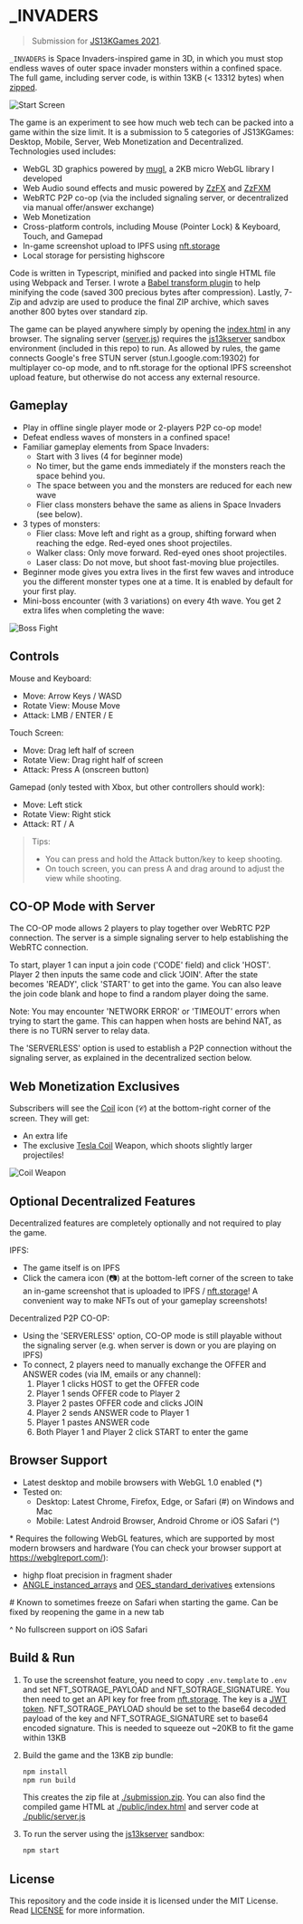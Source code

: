 # _INVADERS

> Submission for [JS13KGames 2021](http://js13kgames.com/).

`_INVADERS` is Space Invaders-inspired game in 3D, in which you must stop endless waves of outer space invader monsters within a confined space. The full game, including server code, is within 13KB (< 13312 bytes) when [zipped](./submission.zip).

![Start Screen](screenshots/start.png)

The game is an experiment to see how much web tech can be packed into a game within the size limit. It is a submission to 5 categories of JS13KGames: Desktop, Mobile, Server, Web Monetization and Decentralized. Technologies used includes:
- WebGL 3D graphics powered by [mugl](https://github.com/andykswong/mugl), a 2KB micro WebGL library I developed
- Web Audio sound effects and music powered by [ZzFX](https://github.com/KilledByAPixel/ZzFX) and [ZzFXM](https://keithclark.github.io/ZzFXM/)
- WebRTC P2P co-op (via the included signaling server, or decentralized via manual offer/answer exchange)
- Web Monetization
- Cross-platform controls, including Mouse (Pointer Lock) & Keyboard, Touch, and Gamepad
- In-game screenshot upload to IPFS using [nft.storage](https://nft.storage/)
- Local storage for persisting highscore

Code is written in Typescript, minified and packed into single HTML file using Webpack and Terser. I wrote a [Babel transform plugin](./babel.transform.cjs) to help minifying the code (saved 300 precious bytes after compression). Lastly, 7-Zip and advzip are used to produce the final ZIP archive, which saves another 800 bytes over standard zip.

The game can be played anywhere simply by opening the [index.html](./public/index.html) in any browser. The signaling server ([server.js](./public/server.js)) requires the [js13kserver](https://github.com/js13kGames/js13kserver) sandbox environment (included in this repo) to run. As allowed by rules, the game connects Google's free STUN server (stun.l.google.com:19302) for multiplayer co-op mode, and to nft.storage for the optional IPFS screenshot upload feature, but otherwise do not access any external resource.

## Gameplay
- Play in offline single player mode or 2-players P2P co-op mode!
- Defeat endless waves of monsters in a confined space!
- Familiar gameplay elements from Space Invaders:
  - Start with 3 lives (4 for beginner mode)
  - No timer, but the game ends immediately if the monsters reach the space behind you.
  - The space between you and the monsters are reduced for each new wave
  - Flier class monsters behave the same as aliens in Space Invaders (see below).
- 3 types of monsters:
  - Flier class: Move left and right as a group, shifting forward when reaching the edge. Red-eyed ones shoot projectiles.
  - Walker class: Only move forward. Red-eyed ones shoot projectiles.
  - Laser class: Do not move, but shoot fast-moving blue projectiles.
- Beginner mode gives you extra lives in the first few waves and introduce you the different monster types one at a time. It is enabled by default for your first play.
- Mini-boss encounter (with 3 variations) on every 4th wave. You get 2 extra lifes when completing the wave:

![Boss Fight](screenshots/boss.png)

## Controls
Mouse and Keyboard:
- Move: Arrow Keys / WASD
- Rotate View: Mouse Move
- Attack: LMB / ENTER / E

Touch Screen:
- Move: Drag left half of screen
- Rotate View: Drag right half of screen
- Attack: Press A (onscreen button)

Gamepad (only tested with Xbox, but other controllers should work):
- Move: Left stick
- Rotate View: Right stick
- Attack: RT / A

> Tips:
> - You can press and hold the Attack button/key to keep shooting.
> - On touch screen, you can press A and drag around to adjust the view while shooting.

## CO-OP Mode with Server
The CO-OP mode allows 2 players to play together over WebRTC P2P connection. The server is a simple signaling server to help establishing the WebRTC connection.

To start, player 1 can input a join code ('CODE' field) and click 'HOST'. Player 2 then inputs the same code and click 'JOIN'. After the state becomes 'READY', click 'START' to get into the game. You can also leave the join code blank and hope to find a random player doing the same.

Note: You may encounter 'NETWORK ERROR' or 'TIMEOUT' errors when trying to start the game. This can happen when hosts are behind NAT, as there is no TURN server to relay data.

The 'SERVERLESS' option is used to establish a P2P connection without the signaling server, as explained in the decentralized section below.

## Web Monetization Exclusives
Subscribers will see the [Coil](https://coil.com/) icon (𝒞) at the bottom-right corner of the screen. They will get:
- An extra life
- The exclusive [Tesla Coil](https://cnc.fandom.com/wiki/Tesla_coil_(Red_Alert_1)) Weapon, which shoots slightly larger projectiles!

![Coil Weapon](screenshots/coil.png)

## Optional Decentralized Features
Decentralized features are completely optionally and not required to play the game.

IPFS:
- The game itself is on IPFS
- Click the camera icon (📷) at the bottom-left corner of the screen to take an in-game screenshot that is uploaded to IPFS / [nft.storage](https://nft.storage/)! A convenient way to make NFTs out of your gameplay screenshots!

Decentralized P2P CO-OP:
- Using the 'SERVERLESS' option, CO-OP mode is still playable without the signaling server (e.g. when server is down or you are playing on IPFS)
- To connect, 2 players need to manually exchange the OFFER and ANSWER codes (via IM, emails or any channel):
  1. Player 1 clicks HOST to get the OFFER code
  1. Player 1 sends OFFER code to Player 2
  1. Player 2 pastes OFFER code and clicks JOIN
  1. Player 2 sends ANSWER code to Player 1
  1. Player 1 pastes ANSWER code
  1. Both Player 1 and Player 2 click START to enter the game

## Browser Support
- Latest desktop and mobile browsers with WebGL 1.0 enabled (*)
- Tested on:
  - Desktop: Latest Chrome, Firefox, Edge, or Safari (#) on Windows and Mac
  - Mobile: Latest Android Browser, Android Chrome or iOS Safari (^)

\* Requires the following WebGL features, which are supported by most modern browsers and hardware (You can check your browser support at https://webglreport.com/):
- highp float precision in fragment shader
- [ANGLE_instanced_arrays](https://developer.mozilla.org/en-US/docs/Web/API/ANGLE_instanced_arrays) and [OES_standard_derivatives](https://developer.mozilla.org/en-US/docs/Web/API/OES_standard_derivatives) extensions

\# Known to sometimes freeze on Safari when starting the game. Can be fixed by reopening the game in a new tab

^ No fullscreen support on iOS Safari

## Build & Run
1. To use the screenshot feature, you need to copy `.env.template` to `.env` and set NFT_SOTRAGE_PAYLOAD and NFT_SOTRAGE_SIGNATURE. You then need to get an API key for free from [nft.storage](https://nft.storage/). The key is a [JWT token](https://jwt.io/). NFT_SOTRAGE_PAYLOAD should be set to the base64 decoded payload of the key and NFT_SOTRAGE_SIGNATURE set to base64 encoded signature. This is needed to squeeze out ~20KB to fit the game within 13KB

1. Build the game and the 13KB zip bundle:
    ```sh
    npm install
    npm run build
    ```
    This creates the zip file at [./submission.zip](./submission.zip).
    You can also find the compiled game HTML at [./public/index.html](./public/index.html) and server code at [./public/server.js](./public/server.js)

1. To run the server using the [js13kserver](https://github.com/js13kGames/js13kserver) sandbox:
    ```sh
    npm start
    ```

## License
This repository and the code inside it is licensed under the MIT License. Read [LICENSE](./LICENSE) for more information.
